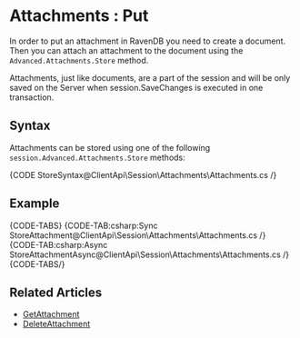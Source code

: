 # Attachments : Put

In order to put an attachment in RavenDB you need to create a document. Then you can attach an attachment to the document using the `Advanced.Attachments.Store` method.

Attachments, just like documents, are a part of the session and will be only saved on the Server when session.SaveChanges is executed in one transaction.

## Syntax

Attachments can be stored using one of the following `session.Advanced.Attachments.Store` methods:

{CODE StoreSyntax@ClientApi\Session\Attachments\Attachments.cs /}

## Example

{CODE-TABS}
{CODE-TAB:csharp:Sync StoreAttachment@ClientApi\Session\Attachments\Attachments.cs /}
{CODE-TAB:csharp:Async StoreAttachmentAsync@ClientApi\Session\Attachments\Attachments.cs /}
{CODE-TABS/}

## Related Articles

- [GetAttachment](../../../client-api/commands/attachments/get)  
- [DeleteAttachment](../../../client-api/commands/attachments/delete)
